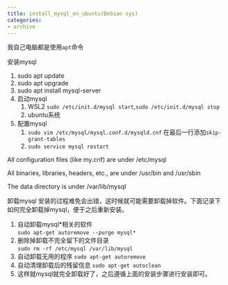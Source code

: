 ```yaml
---
title: install_mysql_on_ubuntu(Debian sys)
categories: 
- archive
---
```


我自己电脑都是使用`apt`命令  
<!-- more -->

安装mysql
1. sudo apt update
2. sudo apt upgrade
3. sudo apt install mysql-server
4. 启动mysql
   1. WSL2 `sudo /etc/init.d/mysql start`,`sudo /etc/init.d/mysql stop`
   2. ubuntu系统
5. 配置mysql
   1. `sudo vim /etc/mysql/mysql.conf.d/mysqld.cnf` 在最后一行添加`skip-grant-tables`
   2. `sudo service mysql restart`

All configuration files (like my.cnf) are under /etc/mysql

All binaries, libraries, headers, etc., are under /usr/bin and /usr/sbin

The data directory is under /var/lib/mysql

卸载mysql
安装的过程难免会出错，这时候就可能需要卸载掉软件。下面记录下如何完全卸载掉mysql，便于之后重新安装。

1. 自动卸载mysql*相关的软件  
`sudo apt-get autoremove --purge mysql*`
2. 删除掉卸载不完全留下的文件目录  
`sudo rm -rf /etc/mysql /var/lib/mysql`
3. 自动卸载无用的程序
`sudo apt-get autoremove`
4. 自动清理卸载后的残留信息
`sudo apt-get autoclean`
5. 这样就mysql就完全卸载好了，之后遵循上面的安装步骤进行安装即可。